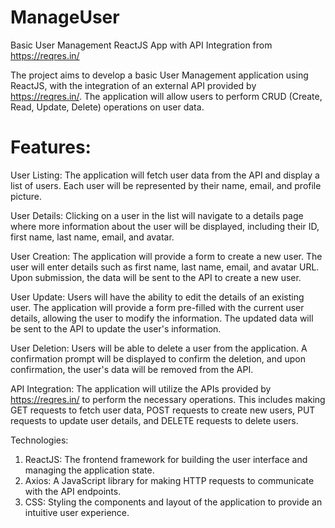# ManageUser
Basic User Management ReactJS App with API Integration from https://reqres.in/


The project aims to develop a basic User Management application using ReactJS, with the integration of an external API provided by https://reqres.in/. The application will allow users to perform CRUD (Create, Read, Update, Delete) operations on user data.

# Features:

User Listing: The application will fetch user data from the API and display a list of users. Each user will be represented by their name, email, and profile picture.

User Details: Clicking on a user in the list will navigate to a details page where more information about the user will be displayed, including their ID, first name, last name, email, and avatar.

User Creation: The application will provide a form to create a new user. The user will enter details such as first name, last name, email, and avatar URL. Upon submission, the data will be sent to the API to create a new user.

User Update: Users will have the ability to edit the details of an existing user. The application will provide a form pre-filled with the current user details, allowing the user to modify the information. The updated data will be sent to the API to update the user's information.

User Deletion: Users will be able to delete a user from the application. A confirmation prompt will be displayed to confirm the deletion, and upon confirmation, the user's data will be removed from the API.

API Integration:
The application will utilize the APIs provided by https://reqres.in/ to perform the necessary operations. This includes making GET requests to fetch user data, POST requests to create new users, PUT requests to update user details, and DELETE requests to delete users.

Technologies:

1. ReactJS: The frontend framework for building the user interface and managing the application state.
2. Axios: A JavaScript library for making HTTP requests to communicate with the API endpoints.
3. CSS: Styling the components and layout of the application to provide an intuitive user experience.
